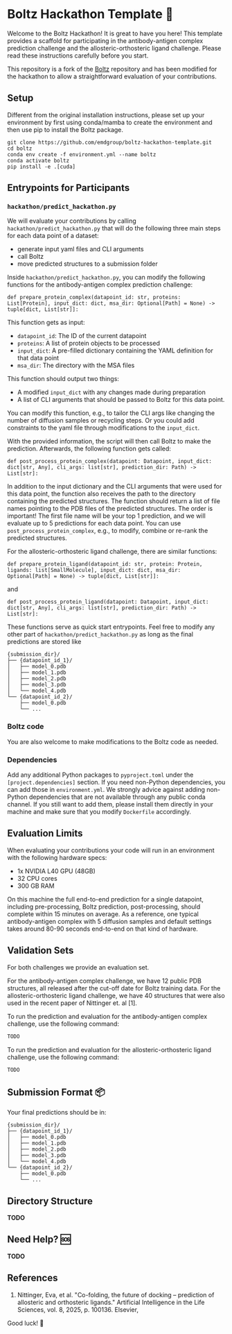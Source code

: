 # Boltz Hackathon Template 🧬

Welcome to the Boltz Hackathon!
It is great to have you here!
This template provides a scaffold for participating in the antibody-antigen complex prediction challenge and the allosteric-orthosteric ligand challenge.
Please read these instructions carefully before you start.

This repository is a fork of the [Boltz](https://github.com/jwohlwend/boltz) repository and has been modified for the hackathon to allow a straightforward evaluation of your contributions.

## Setup

Different from the original installation instructions, please set up your environment by first using conda/mamba to create the environment and then use pip to install the Boltz package.

```
git clone https://github.com/emdgroup/boltz-hackathon-template.git
cd boltz
conda env create -f environment.yml --name boltz
conda activate boltz
pip install -e .[cuda]
```

## Entrypoints for Participants

### `hackathon/predict_hackathon.py`

We will evaluate your contributions by calling `hackathon/predict_hackathon.py` that will do the following three main steps for each data point of a dataset: 

- generate input yaml files and CLI arguments
- call Boltz
- move predicted structures to a submission folder

Inside `hackathon/predict_hackathon.py`, you can modify the following functions for the antibody-antigen complex prediction challenge:

`def prepare_protein_complex(datapoint_id: str, proteins: List[Protein], input_dict: dict, msa_dir: Optional[Path] = None) -> tuple[dict, List[str]]:`

This function gets as input:

- `datapoint_id`: The ID of the current datapoint
- `proteins`: A list of protein objects to be processed
- `input_dict`: A pre-filled dictionary containing the YAML definition for that data point
- `msa_dir`: The directory with the MSA files

This function should output two things:

- A modified `input_dict` with any changes made during preparation
- A list of CLI arguments that should be passed to Boltz for this data point.

You can modify this function, e.g., to tailor the CLI args like changing the number of diffusion samples or recycling steps. Or you could add constraints to the yaml file through modifications to the `input_dict`.

With the provided information, the script will then call Boltz to make the prediction. 
Afterwards, the following function gets called:

`def post_process_protein_complex(datapoint: Datapoint, input_dict: dict[str, Any], cli_args: list[str], prediction_dir: Path) -> List[str]:` 

In addition to the input dictionary and the CLI arguments that were used for this data point, the function also receives the path to the directory containing the predicted structures. 
The function should return a list of file names pointing to the PDB files of the predicted structures.
The order is important!
The first file name will be your top 1 prediction, and we will evaluate up to 5 predictions for each data point.
You can use `post_process_protein_complex`, e.g., to modify, combine or re-rank the predicted structures.

For the allosteric-orthosteric ligand challenge, there are similar functions:

`def prepare_protein_ligand(datapoint_id: str, protein: Protein, ligands: list[SmallMolecule], input_dict: dict, msa_dir: Optional[Path] = None) -> tuple[dict, List[str]]:`

and

`def post_process_protein_ligand(datapoint: Datapoint, input_dict: dict[str, Any], cli_args: list[str], prediction_dir: Path) -> List[str]:`

These functions serve as quick start entrypoints. 
Feel free to modify any other part of `hackathon/predict_hackathon.py` as long as the final predictions are stored like

```
{submission_dir}/
├── {datapoint_id_1}/
│   ├── model_0.pdb
│   ├── model_1.pdb
│   ├── model_2.pdb
│   ├── model_3.pdb
│   └── model_4.pdb
└── {datapoint_id_2}/
    ├── model_0.pdb
    └── ...
```

### Boltz code

You are also welcome to make modifications to the Boltz code as needed.

### Dependencies

Add any additional Python packages to `pyproject.toml` under the `[project.dependencies]` section.
If you need non-Python dependencies, you can add those in `environment.yml`.
We strongly advice against adding non-Python dependencies that are not available through any public conda channel.
If you still want to add them, please install them directly in your machine and make sure that you modify `Dockerfile` accordingly.

## Evaluation Limits

When evaluating your contributions your code will run in an environment with the following hardware specs:

- 1x NVIDIA L40 GPU (48GB)
- 32 CPU cores
- 300 GB RAM

On this machine the full end-to-end prediction for a single datapoint, including pre-processing, Boltz prediction, post-processing, should complete within 15 minutes on average. 
As a reference, one typical antibody-antigen complex with 5 diffusion samples and default settings takes around 80-90 seconds end-to-end on that kind of hardware.

## Validation Sets

For both challenges we provide an evaluation set.

For the antibody-antigen complex challenge, we have 12 public PDB structures, all released after the cut-off date for Boltz training data.
For the allosteric-orthosteric ligand challenge, we have 40 structures that were also used in the recent paper of Nittinger et. al [1].

To run the prediction and evaluation for the antibody-antigen complex challenge, use the following command:

```bash
TODO
```

To run the prediction and evaluation for the allosteric-orthosteric ligand challenge, use the following command:

```bash
TODO
```

## Submission Format 📦

Your final predictions should be in:
```
{submission_dir}/
├── {datapoint_id_1}/
│   ├── model_0.pdb
│   ├── model_1.pdb
│   ├── model_2.pdb
│   ├── model_3.pdb
│   └── model_4.pdb
└── {datapoint_id_2}/
    ├── model_0.pdb
    └── ...
```

## Directory Structure

**TODO**

## Need Help? 🆘

**TODO**

## References

1. Nittinger, Eva, et al. "Co-folding, the future of docking – prediction of allosteric and orthosteric ligands." Artificial Intelligence in the Life Sciences, vol. 8, 2025, p. 100136. Elsevier,

Good luck! 🚀
